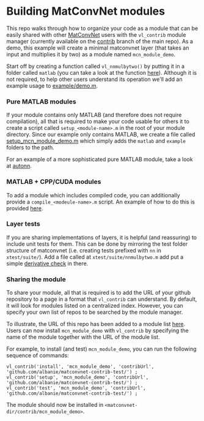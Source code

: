 # Building MatConvNet modules

This repo walks through how to organize your code as a module that can be 
easily shared with other [MatConvNet](https://github.com/vlfeat/matconvnet) 
users with the `vl_contrib` module manager (currently available on the 
[contrib](https://github.com/vlfeat/matconvnet/tree/contrib) branch of the main repo). 
As a demo, this example will create a minimal matconvnet layer (that takes an 
input and multiplies it by two) as a module named `mcn_module_demo`. 

Start off by creating a function called `vl_nnmulbytwo()` by putting it in a 
folder called `matlab` (you can take a look at the function 
[here](matlab/vl_nnmulbytwo.m)). Although it is not required, to help other 
users understand its operation we'll add an example usage 
to [example/demo.m](example/demo.m).

### Pure MATLAB modules

If your module contains only MATLAB (and therefore does not require compilation), all that 
is required to make your code usable for others it to create a script called 
`setup_<module-name>.m` in the root of your module directory.  Since our example 
only contains MATLAB, we create a file called [setup\_mcn\_module\_demo.m](setup_mcn_module_demo.m) 
which simply adds the `matlab` and `example` folders to the path.

For an example of a more sophisticated pure MATLAB module, take a look at 
[autonn](https://github.com/vlfeat/autonn).

### MATLAB + CPP/CUDA modules

To add a module which includes compiled code, you can additionally provide
a `compile_<modeule-name>.m` script.  An example of how to do this is provided
[here](https://github.com/lenck/mcn-example-module).

### Layer tests

If you are sharing implementations of layers, it is helpful (and reassuring)
to include unit tests for them. This can be done by mirroring the test folder 
structure of matconvnet (i.e. creating tests prefixed with `nn` in `xtest/suite/`). 
Add a file called at `xtest/suite/nnmulbytwo.m` add put a simple [derivative check](xtest/suite/nnmulbytwo.m) 
in there. 

### Sharing the module

To share your module, all that is required is to add the URL of your github 
repository to a page in a format that `vl_contrib` can understand.  By default,
it will look for modules listed on a centralized index.  However, you can specify 
your own list of repos to be searched by the module manager. 

To illustrate, the URL of this repo has been added to a module list 
[here](https://github.com/albanie/matconvnet-contrib-test). Users can now 
install `mcn_module_demo` with `vl_contrib` by specifying the name of the 
module together with the URL of the module list.


For example, to install (and test) `mcn_module_demo`, you can run the 
following sequence of commands:

```
vl_contrib('install', 'mcn_module_demo', 'contribUrl', 'github.com/albanie/matconvnet-contrib-test/') ;
vl_contrib('setup', 'mcn_module_demo', 'contribUrl', 'github.com/albanie/matconvnet-contrib-test/') ;
vl_contrib('test', 'mcn_module_demo', 'contribUrl', 'github.com/albanie/matconvnet-contrib-test/') ;
```

The module should now be installed in `<matconvnet-dir/contrib/mcn_module_demo>`.
